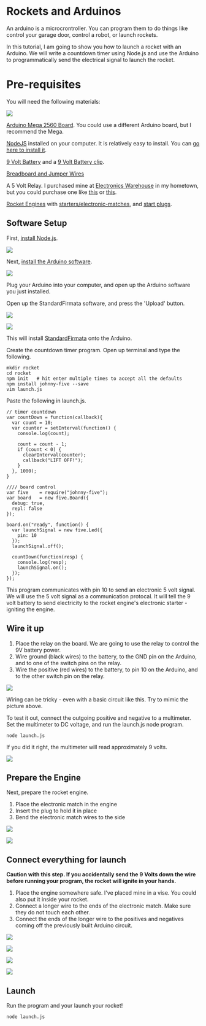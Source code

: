 # Rockets and Arduinos

An arduino is a microcrontroller. You can program them to do things like control your garage door, control a robot, or launch rockets.

In this tutorial, I am going to show you how to launch a rocket with an Arduino. We will write a countdown timer using Node.js and use the Arduino to programmatically send the electrical signal to launch the rocket.
  
# Pre-requisites 

You will need the following materials:

![](https://raw.githubusercontent.com/scottmotte/writings/master/images/rockets-arduinos-5.jpg)

[Arduino Mega 2560 Board](http://www.amazon.com/Arduino-MEGA-2560-Board-R3/dp/B006UTBDGA/ref=sr_1_2?srs=2582406011&ie=UTF8&qid=1395423966&sr=8-2&keywords=arduino+mega). You could use a different Arduino board, but I recommend the Mega.

[NodeJS](http://nodejs.org) installed on your computer. It is relatively easy to install. You can [go here to install it](http://nodejs.org).

[9 Volt Battery](http://www.amazon.com/Duracell-Alkaline-Batteries-Coppertop-Pack/dp/B004DE54AA/ref=sr_1_2?ie=UTF8&qid=1395426261&sr=8-2&keywords=9+volt+battery) and a [9 Volt Battery clip](http://www.amazon.com/Gino-Battery-Connectors-Buckle-Cable/dp/B00E0KG9DI/ref=sr_1_2?s=electronics&ie=UTF8&qid=1395426586&sr=1-2&keywords=9+volt+wire).

[Breadboard and Jumper Wires](http://www.amazon.com/microtivity-IB401-400-point-Experiment-Breadboard/dp/B004RXKWDQ/ref=sr_1_1?ie=UTF8&qid=1395426281&sr=8-1&keywords=bread+board)

A 5 Volt Relay. I purchased mine at [Electronics Warehouse](http://4sq.com/bIWGYa) in my hometown, but you could purchase one like [this](http://www.amazon.com/Amico-Coil-Power-Relays-HHC66A-1Z-12VDC/dp/B008MU206C/ref=sr_1_1?ie=UTF8&qid=1395426328&sr=8-1&keywords=5+volt+relay) or [this](http://www.amazon.com/RobotGeek-RG-RELAY-Relay/dp/B00IS9I49Y/ref=sr_1_5?ie=UTF8&qid=1395426336&sr=8-5&keywords=5+volt+relay+arduino).

[Rocket Engines](http://www.amazon.com/Estes-B4-4-Engine-Pack-3-Each/dp/B000QUXP3S/ref=sr_1_1?ie=UTF8&qid=1395426643&sr=8-1&keywords=rocket+engine) with [starters/electronic-matches](http://www.amazon.com/Estes-B4-4-Engine-Pack-3-Each/dp/B000QUXP3S/ref=sr_1_1?ie=UTF8&qid=1395426643&sr=8-1&keywords=rocket+engine), and [start plugs](http://www.amazon.com/Estes-B4-4-Engine-Pack-3-Each/dp/B000QUXP3S/ref=sr_1_1?ie=UTF8&qid=1395426643&sr=8-1&keywords=rocket+engine). 

## Software Setup

First, [install Node.js](http://nodejs.org/).

![](https://raw.githubusercontent.com/scottmotte/writings/master/images/rockets-arduinos-2.jpg)

Next, [install the Arduino software](http://arduino.cc/en/main/software#.UyyMs61dVIs).

![](https://raw.githubusercontent.com/scottmotte/writings/master/images/rockets-arduinos-1.jpg)

Plug your Arduino into your computer, and open up the Arduino software you just installed. 

Open up the StandardFirmata software, and press the 'Upload' button.

![](https://raw.githubusercontent.com/scottmotte/writings/master/images/rockets-arduinos-3.jpg)

![](https://raw.githubusercontent.com/scottmotte/writings/master/images/rockets-arduinos-4.jpg)

This will install [StandardFirmata](http://firmata.org/wiki/Main_Page) onto the Arduino.

Create the countdown timer program. Open up terminal and type the following.

```
mkdir rocket
cd rocket
npm init   # hit enter multiple times to accept all the defaults
npm install johnny-five --save
vim launch.js
```

Paste the following in launch.js.

```
// timer countdown
var countDown = function(callback){
  var count = 10;
  var counter = setInterval(function() {
    console.log(count);

    count = count - 1;
    if (count < 0) {
      clearInterval(counter);
      callback("LIFT OFF!");
    }
  }, 1000);
}

//// board control
var five    = require("johnny-five");
var board   = new five.Board({
  debug: true,
  repl: false
});

board.on("ready", function() {
  var launchSignal = new five.Led({
    pin: 10
  });
  launchSignal.off();

  countDown(function(resp) {
    console.log(resp);
    launchSignal.on();
  });
});
```

This program communicates with pin 10 to send an electronic 5 volt signal. We will use the 5 volt signal as a communication protocal. It will tell the 9 volt battery to send electricity to the rocket engine's electronic starter - igniting the engine. 

## Wire it up


1. Place the relay on the board. We are going to use the relay to control the 9V battery power. 
2. Wire ground (black wires) to the battery, to the GND pin on the Arduino, and to one of the switch pins on the relay. 
3. Wire the positive (red wires) to the battery, to pin 10 on the Arduino, and to the other switch pin on the relay. 

![](https://raw.githubusercontent.com/scottmotte/writings/master/images/rockets-arduinos-6.jpg)

Wiring can be tricky - even with a basic circuit like this. Try to mimic the picture above. 

To test it out, connect the outgoing positive and negative to a multimeter. Set the multimeter to DC voltage, and run the launch.js node program.

```
node launch.js
```

If you did it right, the multimeter will read approximately 9 volts.

![](https://raw.githubusercontent.com/scottmotte/writings/master/images/rockets-arduinos-7.jpg)

## Prepare the Engine

Next, prepare the rocket engine. 

1. Place the electronic match in the engine
2. Insert the plug to hold it in place 
3. Bend the electronic match wires to the side

![](https://raw.githubusercontent.com/scottmotte/writings/master/images/rockets-arduinos-8.jpg)

![](https://raw.githubusercontent.com/scottmotte/writings/master/images/rockets-arduinos-9.jpg)

## Connect everything for launch

**Caution with this step. If you accidentally send the 9 Volts down the wire before running your program, the rocket will ignite in your hands.**

1. Place the engine somewhere safe. I've placed mine in a vise. You could also put it inside your rocket. 
2. Connect a longer wire to the ends of the electronic match. Make sure they do not touch each other.
3. Connect the ends of the longer wire to the positives and negatives coming off the previously built Arduino circuit.

![](https://raw.githubusercontent.com/scottmotte/writings/master/images/rockets-arduinos-10.jpg)

![](https://raw.githubusercontent.com/scottmotte/writings/master/images/rockets-arduinos-11.jpg)

![](https://raw.githubusercontent.com/scottmotte/writings/master/images/rockets-arduinos-12.jpg)

![](https://raw.githubusercontent.com/scottmotte/writings/master/images/rockets-arduinos-13.jpg)

## Launch

Run the program and your launch your rocket!

```
node launch.js
```
 



